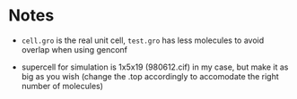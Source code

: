 Notes
=====

- `cell.gro` is the real unit cell, `test.gro` has less molecules to avoid
  overlap when using genconf

- supercell for simulation is 1x5x19 (980612.cif) in my case, but make it as
  big as you wish (change the .top accordingly to accomodate the right number
  of molecules)
